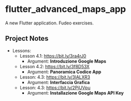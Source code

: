 # flutter_advanced_maps_app

A new Flutter application. Fudeo exercises.

## Project Notes

- Lessons:
    - Lesson 4.1: https://bit.ly/3ra4rJ0
        - Argument: **Introduzione Google Maps**
    - Lesson 4.2: https://bit.ly/3f8D53X
        - Argument: **Panoramica Codice App**
    - Lesson: 4.3: https://bit.ly/3lALXR3
        - Argument: **Interfaccia Grafica**
    - Lesson: 4.3: https://bit.ly/2PjUVpu
        - Argument: **Installazione Google Maps API Key**
